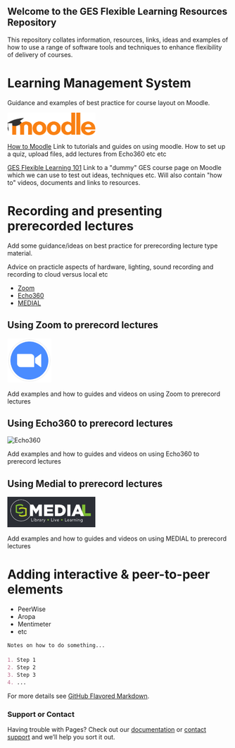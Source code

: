 ## Welcome to the GES Flexible Learning Resources Repository
This repository collates information, resources, links, ideas and examples of how to use a range of software tools and techniques to enhance flexibility of delivery of courses.

# Learning Management System   
Guidance and examples of best practice for course layout on Moodle.

<img src="images/Moodle-Logo-RGBweb.png" alt="drawing" width="200"/>

[How to Moodle]() Link to tutorials and guides on using moodle. How to set up a quiz, upload files, add lectures from Echo360 etc etc

[GES Flexible Learning 101](https://moodle.gla.ac.uk/course/view.php?id=19809) Link to a "dummy" GES course page on Moodle which we can use to test out ideas, techniques etc. Will also contain "how to" videos, documents and links to resources.

# Recording and presenting prerecorded lectures
Add some guidance/ideas on best practice for prerecording lecture type material. 

Advice on practicle aspects of hardware, lighting, sound recording and recording to cloud versus local etc

- [Zoom](https://support.zoom.us/hc/en-us)
- [Echo360](https://www.gla.ac.uk/myglasgow/anywhere/onlineteaching/usingecho360/)
- [MEDIAL](https://www.medial.com/)

## Using Zoom to prerecord lectures
<img src="images/zoom_logo_camera.png" alt="Zoom" width="100"/>

Add examples and how to guides and videos on using Zoom to prerecord lectures

## Using Echo360 to prerecord lectures
<img src="images/echo_360.png" alt="Echo360" width="100"/>

Add examples and how to guides and videos on using Echo360 to prerecord lectures

## Using Medial to prerecord lectures
<img src="images/medial_logo.png" alt="Medial" width="200"/>

Add examples and how to guides and videos on using MEDIAL to prerecord lectures

# Adding interactive & peer-to-peer elements
- PeerWise
- Aropa
- Mentimeter
- etc

```markdown
Notes on how to do something...

1. Step 1
2. Step 2
3. Step 3
4. ...
```

For more details see [GitHub Flavored Markdown](https://guides.github.com/features/mastering-markdown/).


### Support or Contact

Having trouble with Pages? Check out our [documentation](https://help.github.com/categories/github-pages-basics/) or [contact support](https://github.com/contact) and we’ll help you sort it out.
